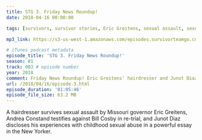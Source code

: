 ```yaml
---
title: STG 3. Friday News Roundup!
date: 2018-04-16 00:00:00

tags: [survivors, survivor stories, Eric Greitens, sexual assault, sexual blackmail, rape, Junot Diaz, sexual abuse, child abuse, child sexual abuse]

mp3_link: https://s3-us-west-1.amazonaws.com/episodes.survivorteamgo.com/STG+3+Friday+News+Roundup!.mp3

# iTunes podcast metadata
episode_title: 'STG 3. Friday News Roundup!'
season: 01
track: 003 # episode number
year: 2018
comment: Friday News Roundup! Eric Greitens' hairdresser and Junot Diaz # short summary
url: /2018/04/16/episode-3.html
episode_duration: '01:05:46'
episode_file_size: 63.2 MB
---
```


A hairdresser survives sexual assault by Missouri governor Eric Greitens, Andrea Constand testifies against Bill Cosby in re-trial, and Junot Diaz discloses his experiences with childhood sexual abuse in a powerful essay in the New Yorker.